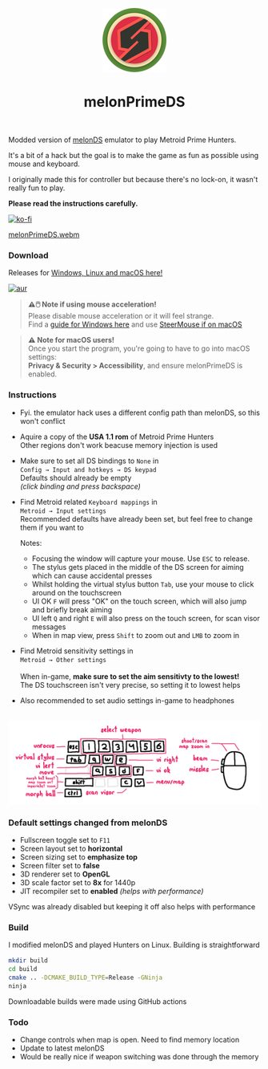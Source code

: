 <p align="center"><img src="./res/icon/melon_128x128.png"></p>
<h1 align="center"><b>melonPrimeDS</b></h1>
<br>

Modded version of [melonDS](https://melonds.kuribo64.net/) emulator to play Metroid Prime Hunters.

It's a bit of a hack but the goal is to make the game as fun as possible using mouse and keyboard.

I originally made this for controller but because there's no lock-on, it wasn't really fun to play.

**Please read the instructions carefully.**

[![ko-fi](https://ko-fi.com/img/githubbutton_sm.svg)](https://ko-fi.com/Q5Q0MLBI)

[melonPrimeDS.webm](https://github.com/makidoll/melonPrimeDS/assets/8362329/69ab26bb-7205-451a-a11c-70a2ca0b549d)

### Download

Releases for [Windows, Linux and macOS here!](https://github.com/makidoll/melonPrimeDS/releases)

[![aur](https://img.shields.io/aur/version/melonprimeds-bin?style=flat&logo=archlinux)](https://aur.archlinux.org/packages/melonprimeds-bin)


> **⚠️🖱️ Note if using mouse acceleration!**<br>
> Please disable mouse acceleration or it will feel strange.<br>
> Find a [guide for Windows here](https://www.lifewire.com/turn-off-mouse-acceleration-in-windows-11-5193828) and use [SteerMouse if on macOS](https://plentycom.jp/en/steermouse/index.html)

> **⚠️ Note for macOS users!**<br>
> Once you start the program, you're going to have to go into macOS settings:<br>
> **Privacy & Security > Accessibility**, and ensure melonPrimeDS is enabled.

### Instructions

-   Fyi. the emulator hack uses a different config path than melonDS, so this won't conflict

-   Aquire a copy of the **USA 1.1 rom** of Metroid Prime Hunters<br>
    Other regions don't work beacuse memory injection is used

-   Make sure to set all DS bindings to `None` in<br>
    `Config → Input and hotkeys → DS keypad`<br>
    Defaults should already be empty<br>
    _(click binding and press backspace)_

-   Find Metroid related `Keyboard mappings` in<br>
    `Metroid → Input settings`<br>
    Recommended defaults have already been set, but feel free to change them if you want to

    Notes:

    -   Focusing the window will capture your mouse. Use `ESC` to release.
    -   The stylus gets placed in the middle of the DS screen for aiming which can cause accidental presses
    -   Whilst holding the virtual stylus button `Tab`, use your mouse to click around on the touchscreen
    -   UI OK `F` will press "OK" on the touch screen, which will also jump and briefly break aiming
    -   UI left `Q` and right `E` will also press on the touch screen, for scan visor messages
    -   When in map view, press `Shift` to zoom out and `LMB` to zoom in

-   Find Metroid sensitivity settings in<br>
    `Metroid → Other settings`<br>
    <br>
    When in-game, **make sure to set the aim sensitivty to the lowest!**<br>
    The DS touchscreen isn't very precise, so setting it to lowest helps<br>
-   Also recommended to set audio settings in-game to headphones

<br>
<img src="./metroid/keyboard.png"/>

### Default settings changed from melonDS

-   Fullscreen toggle set to `F11`
-   Screen layout set to **horizontal**
-   Screen sizing set to **emphasize top**
-   Screen filter set to **false**
-   3D renderer set to **OpenGL**
-   3D scale factor set to **8x** for 1440p
-   JIT recompiler set to **enabled** _(helps with performance)_

VSync was already disabled but keeping it off also helps with performance

### Build

I modified melonDS and played Hunters on Linux. Building is straightforward

```bash
mkdir build
cd build
cmake .. -DCMAKE_BUILD_TYPE=Release -GNinja
ninja
```

Downloadable builds were made using GitHub actions

### Todo

-   Change controls when map is open. Need to find memory location
-   Update to latest melonDS
-   Would be really nice if weapon switching was done through the memory 
